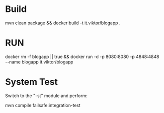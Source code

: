 # Build
mvn clean package && docker build -t it.viktor/blogapp .

# RUN

docker rm -f blogapp || true && docker run -d -p 8080:8080 -p 4848:4848 --name blogapp it.viktor/blogapp 

# System Test

Switch to the "-st" module and perform:

mvn compile failsafe:integration-test